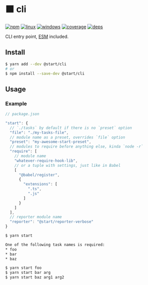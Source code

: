 # ⬛️ cli

[![npm](https://img.shields.io/npm/v/@start/cli.svg?style=flat-square)](https://www.npmjs.com/package/@start/cli) [![linux](https://img.shields.io/travis/deepsweet/start/master.svg?label=linux&style=flat-square)](https://travis-ci.org/deepsweet/start) [![windows](https://img.shields.io/appveyor/ci/deepsweet/start/master.svg?label=windows&style=flat-square)](https://ci.appveyor.com/project/deepsweet/start) [![coverage](https://img.shields.io/codecov/c/github/deepsweet/start/master.svg?style=flat-square)](https://codecov.io/github/deepsweet/start) [![deps](https://david-dm.org/deepsweet/start.svg?path=packages/cli&style=flat-square)](https://david-dm.org/deepsweet/start?path=packages/cli)

CLI entry point, [ESM](https://github.com/standard-things/esm) included.

## Install

```sh
$ yarn add --dev @start/cli
# or
$ npm install --save-dev @start/cli
```

## Usage

### Example

```js
// package.json

"start": {
  // `./tasks` by default if there is no `preset` option
  "file": "./my-tasks-file",
  // module name as a preset, overrides `file` option
  "preset": "my-awesome-start-preset",
  // modules to require before anything else, kinda `node -r`
  "require": [
    // module name
    "whatever-require-hook-lib",
    // or a tuple with settings, just like in Babel
    [
      "@babel/register",
      {
        "extensions": [
          ".ts",
          ".js"
        ]
      }
    ]
  ],
  // reporter module name
  "reporter": "@start/reporter-verbose"
}
```

```sh
$ yarn start

One of the following task names is required:
* foo
* bar
* baz
```

```sh
$ yarn start foo
$ yarn start bar arg
$ yarn start baz arg1 arg2
```
